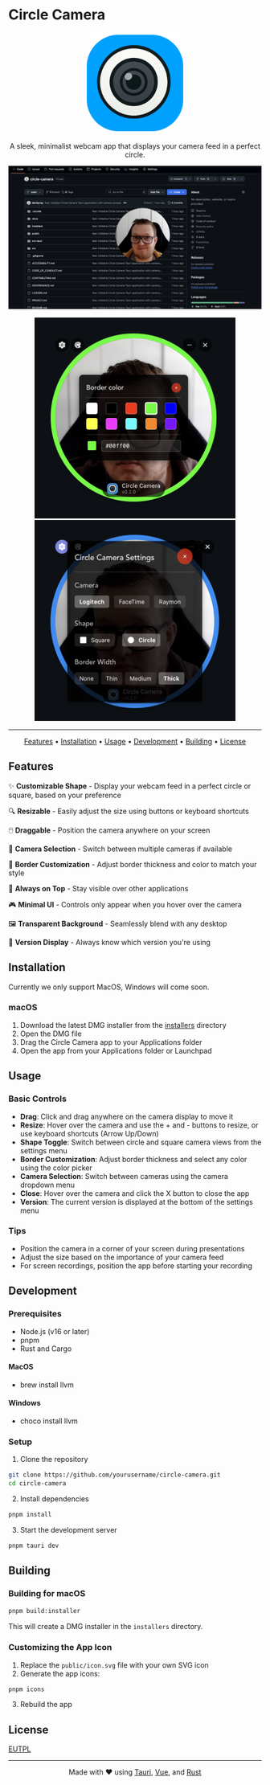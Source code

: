 # Circle Camera

<p align="center">
  <img src="public/icon.svg" alt="Circle Camera Logo" width="200" height="200">
</p>

<p align="center">
  A sleek, minimalist webcam app that displays your camera feed in a perfect circle.
</p>

![Circle Camera Screenshot](./docs/public/images/screenshot-app.png)

<div align="center">
<img src="./docs/public/images/screenshot-border-color.png" alt="Circle Camera Screenshot" width="400" height="400">
<img src="./docs/public/images/screenshot-camera-settings.png" alt="Circle Camera Screenshot" width="400" height="400">
</div>

---


<p align="center">
  <a href="#features">Features</a> •
  <a href="#installation">Installation</a> •
  <a href="#usage">Usage</a> •
  <a href="#development">Development</a> •
  <a href="#building">Building</a> •
  <a href="#license">License</a>
</p>

## Features

✨ **Customizable Shape** - Display your webcam feed in a perfect circle or square, based on your preference

🔍 **Resizable** - Easily adjust the size using buttons or keyboard shortcuts

🖱️ **Draggable** - Position the camera anywhere on your screen

🎥 **Camera Selection** - Switch between multiple cameras if available

🎨 **Border Customization** - Adjust border thickness and color to match your style

🔄 **Always on Top** - Stay visible over other applications

🎮 **Minimal UI** - Controls only appear when you hover over the camera

🖼️ **Transparent Background** - Seamlessly blend with any desktop

🔢 **Version Display** - Always know which version you're using

## Installation
Currently we only support MacOS, Windows will come soon.

### macOS

1. Download the latest DMG installer from the [installers](/installers) directory
2. Open the DMG file
3. Drag the Circle Camera app to your Applications folder
4. Open the app from your Applications folder or Launchpad

## Usage

### Basic Controls

- **Drag**: Click and drag anywhere on the camera display to move it
- **Resize**: Hover over the camera and use the + and - buttons to resize, or use keyboard shortcuts (Arrow Up/Down)
- **Shape Toggle**: Switch between circle and square camera views from the settings menu
- **Border Customization**: Adjust border thickness and select any color using the color picker
- **Camera Selection**: Switch between cameras using the camera dropdown menu
- **Close**: Hover over the camera and click the X button to close the app
- **Version**: The current version is displayed at the bottom of the settings menu

### Tips

- Position the camera in a corner of your screen during presentations
- Adjust the size based on the importance of your camera feed
- For screen recordings, position the app before starting your recording

## Development

### Prerequisites

- Node.js (v16 or later)
- pnpm
- Rust and Cargo

#### MacOS
- brew install llvm

#### Windows
- choco install llvm

### Setup

1. Clone the repository
```bash
git clone https://github.com/yourusername/circle-camera.git
cd circle-camera
```

2. Install dependencies
```bash
pnpm install
```

3. Start the development server
```bash
pnpm tauri dev
```

## Building

### Building for macOS

```bash
pnpm build:installer
```

This will create a DMG installer in the `installers` directory.

### Customizing the App Icon

1. Replace the `public/icon.svg` file with your own SVG icon
2. Generate the app icons:
```bash
pnpm icons
```
3. Rebuild the app

## License

[EUTPL](/LICENSE.md)

---

<p align="center">
  Made with ❤️ using <a href="https://tauri.app">Tauri</a>, <a href="https://vuejs.org">Vue</a>, and <a href="https://www.rust-lang.org">Rust</a>
</p>
